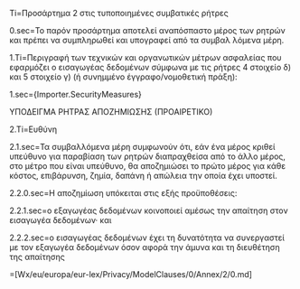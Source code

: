Ti=Προσάρτημα 2 στις τυποποιημένες συμβατικές ρήτρες

0.sec=Το παρόν προσάρτημα αποτελεί αναπόσπαστο μέρος των ρητρών και πρέπει να συμπληρωθεί και υπογραφεί από τα συμβαλ λόμενα μέρη.

1.Ti=Περιγραφή των τεχνικών και οργανωτικών μέτρων ασφαλείας που εφαρμόζει ο εισαγωγέας δεδομένων σύμφωνα με τις ρήτρες 4 στοιχείο δ) και 5 στοιχείο γ) (ή συνημμένο έγγραφο/νομοθετική πράξη):

1.sec={Importer.SecurityMeasures}

ΥΠΟΔΕΙΓΜΑ ΡΗΤΡΑΣ ΑΠΟΖΗΜΙΩΣΗΣ (ΠΡΟΑΙΡΕΤΙΚΟ)

2.Ti=Ευθύνη

2.1.sec=Τα συμβαλλόμενα μέρη συμφωνούν ότι, εάν ένα μέρος κριθεί υπεύθυνο για παραβίαση των ρητρών διαπραχθείσα από το άλλο μέρος, στο μέτρο που είναι υπεύθυνο, θα αποζημιώσει το πρώτο μέρος για κάθε κόστος, επιβάρυνση, ζημία, δαπάνη ή απώλεια την οποία έχει υποστεί.

2.2.0.sec=Η αποζημίωση υπόκειται στις εξής προϋποθέσεις:

2.2.1.sec=ο εξαγωγέας δεδομένων κοινοποιεί αμέσως την απαίτηση στον εισαγωγέα δεδομένων· και

2.2.2.sec=ο εισαγωγέας δεδομένων έχει τη δυνατότητα να συνεργαστεί με τον εξαγωγέα δεδομένων όσον αφορά την άμυνα και τη
διευθέτηση της απαίτησης
 
=[Wx/eu/europa/eur-lex/Privacy/ModelClauses/0/Annex/2/0.md]